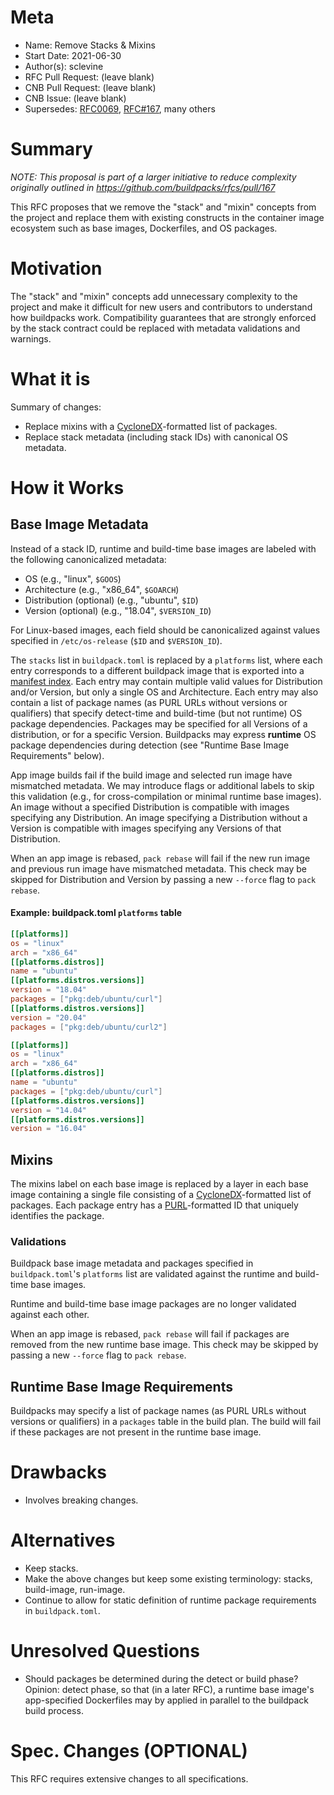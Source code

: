 # Meta
[meta]: #meta
- Name: Remove Stacks & Mixins
- Start Date: 2021-06-30
- Author(s): sclevine
- RFC Pull Request: (leave blank)
- CNB Pull Request: (leave blank)
- CNB Issue: (leave blank)
- Supersedes: [RFC0069](https://github.com/buildpacks/rfcs/blob/main/text/0069-stack-buildpacks.md), [RFC#167](https://github.com/buildpacks/rfcs/pull/167), many others

# Summary
[summary]: #summary

*NOTE: This proposal is part of a larger initiative to reduce complexity originally outlined in https://github.com/buildpacks/rfcs/pull/167*

This RFC proposes that we remove the "stack" and "mixin" concepts from the project and replace them with existing constructs in the container image ecosystem such as base images, Dockerfiles, and OS packages.

# Motivation
[motivation]: #motivation

The "stack" and "mixin" concepts add unnecessary complexity to the project and make it difficult for new users and contributors to understand how buildpacks work. Compatibility guarantees that are strongly enforced by the stack contract could be replaced with metadata validations and warnings.

# What it is
[what-it-is]: #what-it-is

Summary of changes:
- Replace mixins with a [CycloneDX](https://cyclonedx.org)-formatted list of packages.
- Replace stack metadata (including stack IDs) with canonical OS metadata.

# How it Works
[how-it-works]: #how-it-works

## Base Image Metadata

Instead of a stack ID, runtime and build-time base images are labeled with the following canonicalized metadata:
- OS (e.g., "linux", `$GOOS`)
- Architecture (e.g., "x86_64", `$GOARCH`)
- Distribution (optional) (e.g., "ubuntu", `$ID`)
- Version (optional) (e.g., "18.04", `$VERSION_ID`)

For Linux-based images, each field should be canonicalized against values specified in `/etc/os-release` (`$ID` and `$VERSION_ID`).

The `stacks` list in `buildpack.toml` is replaced by a `platforms` list, where each entry corresponds to a different buildpack image that is exported into a [manifest index](https://github.com/opencontainers/image-spec/blob/master/image-index.md). Each entry may contain multiple valid values for Distribution and/or Version, but only a single OS and Architecture. Each entry may also contain a list of package names (as PURL URLs without versions or qualifiers) that specify detect-time and build-time (but not runtime) OS package dependencies. Packages may be specified for all Versions of a distribution, or for a specific Version. Buildpacks may express **runtime** OS package dependencies during detection (see "Runtime Base Image Requirements" below).

App image builds fail if the build image and selected run image have mismatched metadata. We may introduce flags or additional labels to skip this validation (e.g., for cross-compilation or minimal runtime base images). An image without a specified Distribution is compatible with images specifying any Distribution. An image specifying a Distribution without a Version is compatible with images specifying any Versions of that Distribution.

When an app image is rebased, `pack rebase` will fail if the new run image and previous run image have mismatched metadata. This check may be skipped for Distribution and Version by passing a new `--force` flag to `pack rebase`.

#### Example: buildpack.toml `platforms` table

```toml
[[platforms]]
os = "linux"
arch = "x86_64"
[[platforms.distros]]
name = "ubuntu"
[[platforms.distros.versions]]
version = "18.04"
packages = ["pkg:deb/ubuntu/curl"]
[[platforms.distros.versions]]
version = "20.04"
packages = ["pkg:deb/ubuntu/curl2"]

[[platforms]]
os = "linux"
arch = "x86_64"
[[platforms.distros]]
name = "ubuntu"
packages = ["pkg:deb/ubuntu/curl"]
[[platforms.distros.versions]]
version = "14.04"
[[platforms.distros.versions]]
version = "16.04"
```

## Mixins

The mixins label on each base image is replaced by a layer in each base image containing a single file consisting of a [CycloneDX](https://cyclonedx.org)-formatted list of packages. Each package entry has a [PURL](https://github.com/package-url/purl-spec)-formatted ID that uniquely identifies the package.

### Validations

Buildpack base image metadata and packages specified in `buildpack.toml`'s `platforms` list are validated against the runtime and build-time base images.

Runtime and build-time base image packages are no longer validated against each other.

When an app image is rebased, `pack rebase` will fail if packages are removed from the new runtime base image. This check may be skipped by passing a new `--force` flag to `pack rebase`.

## Runtime Base Image Requirements

Buildpacks may specify a list of package names (as PURL URLs without versions or qualifiers) in a `packages` table in the build plan. The build will fail if these packages are not present in the runtime base image.

# Drawbacks
[drawbacks]: #drawbacks

- Involves breaking changes.

# Alternatives
[alternatives]: #alternatives

- Keep stacks.
- Make the above changes but keep some existing terminology: stacks, build-image, run-image.
- Continue to allow for static definition of runtime package requirements in `buildpack.toml`.

# Unresolved Questions
[unresolved-questions]: #unresolved-questions

- Should packages be determined during the detect or build phase? Opinion: detect phase, so that (in a later RFC), a runtime base image's app-specified Dockerfiles may by applied in parallel to the buildpack build process.

# Spec. Changes (OPTIONAL)
[spec-changes]: #spec-changes

This RFC requires extensive changes to all specifications.
